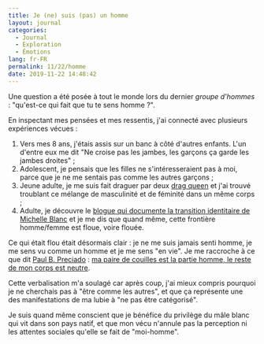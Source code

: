 ```yaml
---
title: Je (ne) suis (pas) un homme
layout: journal
categories:
  - Journal
  - Exploration
  - Émotions
lang: fr-FR
permalink: 11/22/homme
date: 2019-11-22 14:48:42
---
```


Une question a été posée à tout le monde lors du dernier _groupe d'hommes_ : "qu'est-ce qui fait que tu te sens homme ?".

En inspectant mes pensées et mes ressentis, j'ai connecté avec plusieurs expériences vécues :

1. Vers mes 8 ans, j'étais assis sur un banc à côté d'autres enfants. L'un d'entre eux me dit "Ne croise pas les jambes, les garçons ça garde les jambes droites" ;
2. Adolescent, je pensais que les filles ne s'intéresseraient pas à moi, parce que je ne me sentais pas comme les autres garçons ;
3. Jeune adulte, je me suis fait draguer par deux [drag queen](https://fr.wikipedia.org/wiki/Drag_queen) et j'ai trouvé troublant ce mélange de masculinité et de féminité dans un même corps ;
4. Adulte, je découvre le [blogue qui documente la transition identitaire de Michelle Blanc](http://femme-2-0.blogspot.com) et je me dis que quand même, cette frontière homme/femme est floue, voire flouée.

Ce qui était flou était désormais clair : je ne me suis jamais senti homme, je me sens vu comme un homme et je me sens "en vie". Je me raccroche à ce que dit [Paul B. Preciado](https://en.wikipedia.org/wiki/Paul_B._Preciado) : [ma paire de couilles est la partie homme, le reste de mon corps est neutre](http://www.nova.fr/podcast/dans-le-genre/29-dans-le-genre-paul-b-preciado).

Cette verbalisation m'a soulagé car après coup, j'ai mieux compris pourquoi je ne cherchais pas à "être comme les autres", et que ça représente une des manifestations de ma lubie à "ne pas être catégorisé".

Je suis quand même conscient que je bénéfice du privilège du mâle blanc qui vit dans son pays natif, et que mon vécu n'annule pas la perception ni les attentes sociales qu'elle se fait de "moi-homme".